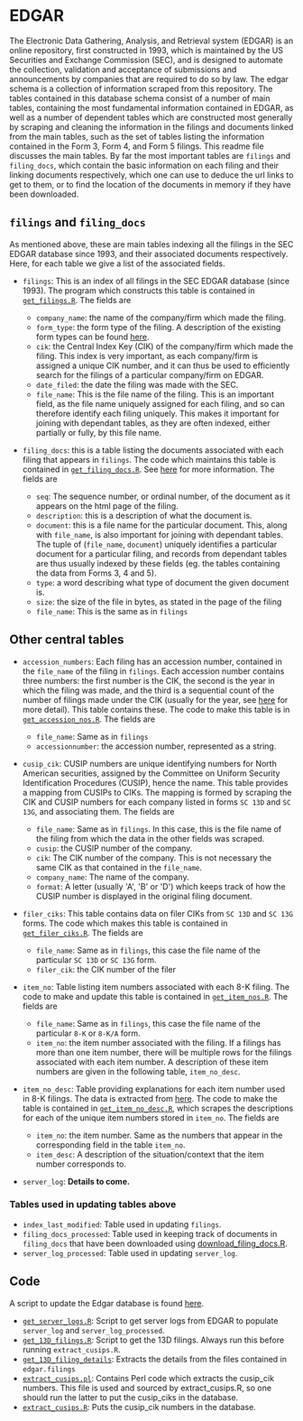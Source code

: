 # EDGAR

 The Electronic Data Gathering, Analysis, and Retrieval system (EDGAR) is an online repository, first constructed in 1993, which is maintained by the US Securities and Exchange Commission (SEC), and is designed to automate the collection, validation and acceptance of submissions and announcements by companies that are required to do so by law. The edgar schema is a collection of information scraped from this repository. The tables contained in this database schema consist of a number of main tables, containing the most fundamental information contained in EDGAR, as well as a number of dependent tables which are constructed most generally by scraping and cleaning the information in the filings and documents linked from the main tables, such as the set of tables listing the information contained in the Form 3, Form 4, and Form 5 filings. This readme file discusses the main tables. By far the most important tables are `filings` and `filing_docs`, which contain the basic information on each filing and their linking documents respectively, which one can use to deduce the url links to get to them, or to find the location of the documents in memory if they have been downloaded.


## `filings` and `filing_docs`

As mentioned above, these are main tables indexing all the filings in the SEC EDGAR database since 1993, and their associated documents respectively. Here, for each table we give a list of the associated fields. 

* `filings`: This is an index of all filings in the SEC EDGAR database (since 1993). The program which constructs this table is contained in [`get_filings.R`](get_filings.R). The fields are

    - `company_name`: the name of the company/firm which made the filing.          
    - `form_type`: the form type of the filing. A description of the existing form types can be found [here](https://www.sec.gov/info/edgar/forms/edgform.pdf).
    - `cik`: the Central Index Key (CIK) of the company/firm which made the filing. This index is very important, as each company/firm is assigned a unique CIK number, and it can thus be used to efficiently search for the filings of a particular company/firm on EDGAR.   
    - `date_filed`: the date the filing was made with the SEC.
    - `file_name`: This is the file name of the filing. This is an important field, as the file name uniquely assigned for each filing, and so can therefore identify each filing uniquely. This makes it important for joining with dependant tables, as they are often indexed, either partially or fully, by this file name.     
    
* `filing_docs`: this is a table listing the documents associated with each filing that appears in `filings`. The code which maintains this table is contained in [`get_filing_docs.R`](get_filing_docs.R). See [here](filing_docs.md) for more information. The fields are    

    - `seq`: The sequence number, or ordinal number, of the document as it appears on the html page of the filing.
    - `description`: this is a description of what the document is.
    - `document`: this is a file name for the particular document. This, along with `file_name`, is also important for joining with dependant tables. The tuple of (`file_name`, `document`) uniquely identifies a particular document for a particular filing, and records from dependant tables are thus usually indexed by these fields (eg. the tables containing the data from Forms 3, 4 and 5).
    - `type`:  a word describing what type of document the given document is.
    - `size`:  the size of the file in bytes, as stated in the page of the filing
    - `file_name`: This is the same as in `filings`               


## Other central tables

* `accession_numbers`: Each filing has an accession number, contained in the `file_name` of the filing in `filings`. Each accession number contains three numbers: the first number is the CIK, the second is the year in which the filing was made, and the third is a sequential count of the number of filings made under the CIK (usually for the year, see [here](https://www.sec.gov/edgar/searchedgar/accessing-edgar-data.htm) for more detail). This table contains these. The code to make this table is in [`get_accession_nos.R`](get_accession_nos.R). The fields are

    - `file_name`: Same as in `filings`
    - `accessionnumber`: the accession number, represented as a string. 



* `cusip_cik`: CUSIP numbers are unique identifying numbers for North American securities, assigned by the Committee on Uniform Security Identification Procedures (CUSIP), hence the name. This table provides a mapping from CUSIPs to CIKs. The mapping is formed by scraping the CIK and CUSIP numbers for each company listed in forms `SC 13D` and `SC 13G`, and associating them. The fields are

    - `file_name`: Same as in `filings`. In this case, this is the file name of the filing from which the data in the other fields was scraped.            
    - `cusip`: the CUSIP number of the company.
    - `cik`: The CIK number of the company. This is not necessary the same CIK as that contained in the `file_name`.
    - `company_name`: The name of the company.
    - `format`: A letter (usually 'A', 'B' or 'D') which keeps track of how the CUSIP number is displayed in the original filing document. 




* `filer_ciks`: This table contains data on filer CIKs from `SC 13D` and `SC 13G` forms. The code which makes this table is contained in [`get_filer_ciks.R`](get_filer_ciks.R). The fields are

    - `file_name`: Same as in `filings`, this case the file name of the particular `SC 13D` or `SC 13G` form.
    - `filer_cik`: the CIK number of the filer




* `item_no`: Table listing item numbers associated with each 8-K filing. The code to make and update this table is contained in [`get_item_nos.R`](get_item_nos.R). The fields are

    - `file_name`: Same as in `filings`, this case the file name of the particular `8-K` or `8-K/A` form.
    - `item_no`: the item number associated with the filing. If a filings has more than one item number, there will be multiple rows for the filings associated with each item number. A description of these item numbers are given in the following table, `item_no_desc`.



* `item_no_desc`: Table providing explanations for each item number used in 8-K filings. The data is extracted from [here](https://www.sec.gov/fast-answers/answersform8khtm.html). The code to make the table is contained in [`get_item_no_desc.R`](get_item_no_desc.R), which scrapes the descriptions for each of the unique item numbers stored in `item_no`. The fields are

    - `item_no`: the item number. Same as the numbers that appear in the corresponding field in the table `item_no`.
    - `item_desc`: A description of the situation/context that the item number corresponds to.

- `server_log`: **Details to come.**

### Tables used in updating tables above

- `index_last_modified`: Table used in updating `filings`.
- `filing_docs_processed`: Table used in keeping track of documents in `filing_docs` that have been downloaded using [download_filing_docs.R](download_filing_docs.R).
- `server_log_processed`: Table used in updating `server_log`.

## Code

A script to update the Edgar database is found [here](update_edgar.sh).

- [`get_server_logs.R`](server_logs/get_server_logs.R): Script to get server logs from EDGAR to populate `server_log` and `server_log_processed`.
- [`get_13D_filings.R`](get_13D_filings.R): Script to get the 13D filings. Always run this before running `extract_cusips.R`.
- [`get_13D_filing_details`](get_13D_filing_details.R): Extracts the details from the files contained in `edgar.filings`
- [`extract_cusips.pl`](extract_cusips.pl): Contains Perl code which extracts the cusip_cik numbers. This file is used and sourced by extract_cusips.R, so one should run the latter to put the cusip_ciks in the database.
- [`extract_cusips.R`](extract_cusips.R): Puts the cusip_cik numbers in the database.
